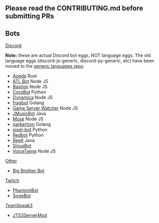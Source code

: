 ## Please read the CONTRIBUTING.md before submitting PRs

## Bots

[Discord](/discord)

**Note:** these are actual Discord bot eggs, NOT language eggs. The old language eggs (discord-js-generic, discord-py-generic, etc) have been moved to the [generic languages repo](https://github.com/pelican-eggs/generic).

* [Aoede](/discord/aoede) Rust
* [ATL Bot](/discord/atlbot) Node JS
* [Bastion](/discord/bastion) Node JS
* [CorpBot](/discord/corpbot) Python
* [Dynamica](/discord/dynamica) Node JS
* [fragbot](/discord/fragbot) Golang
* [Game Server Watcher](/discord/game-server-watcher) Node JS
* [JMusicBot](/discord/jmusicbot) Java
* [Muse](/discord/muse) Node JS
* [parkertron](/discord/parkertron) Golang
* [pixel-bot](/discord/pixelbot) Python
* [Redbot](/discord/redbot) Python
* [Ree6](/discord/ree6) Java
* [SinusBot](/discord/sinusbot)
* [VoiceTwine](/discord/voicetwine) Node JS

[Other](/other)

* [Big Brother Bot](/other/bigbrotherbot)

[Twitch](/twitch)

* [PhantomBot](/twitch/phantombot)
* [SogeBot](/twitch/sogebot)

[TeamSpeak3](/teamspeak3)

* [JTS3ServerMod](/teamspeak3/jts3servermod)
